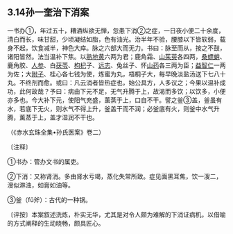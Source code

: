 ## 3.14孙一奎治下消案

一书办①，年过五十，糟酒纵欲无惮，忽患下消②之症，一日夜小便二十余度，清白而长，味甘甜，少顷凝结如脂，色有油光。治半年不验，腰膝以下皆软弱，载身不起，饮食减半，神色大瘁。脉之六部大而无力。书曰：脉至而从，按之不鼓，诸阳皆然。法当温补下焦。以[熟地黄](https://www.gmzyjc.com/read/bc/bc17-0.3.1.0.0.md)六两为君；鹿角霜、[山茱萸](https://www.gmzyjc.com/read/bc/bc18-0.0.1.0.0.md)各四两，[桑螵蛸](https://www.gmzyjc.com/read/bc/bc18-0.0.18.0.0.md)、鹿角胶、[人参](https://www.gmzyjc.com/read/bc/bc17-0.1.1.0.0.md)、白[茯苓](https://www.gmzyjc.com/read/bc/bc05-0.0.1.0.0.md)、[枸杞](https://www.gmzyjc.com/read/bc/bc17-0.4.8.0.0.md)子、[远志](https://www.gmzyjc.com/read/bc/bc09-0.2.3.0.0.md)、兔丝子、怀[山药](https://www.gmzyjc.com/read/bc/bc17-0.1.6.0.0.md)各三两为臣；[益智仁](https://www.gmzyjc.com/read/bc/bc17-0.2.9.0.0.md)一两为佐；大[附子](https://www.gmzyjc.com/read/bc/bc07-0.1.0.0.0.md)、桂心各七钱为使，炼蜜为丸，梧桐子大，每早晚淡盐汤送下七八十丸。不终剂而愈。或曰：凡云消者皆热症也，始公具方，人多议之；今果以温补成功，此何故哉？予曰：病由下元不足，无气升腾于上，故渴而多饮；以饮多，小便亦多也。今大补下元，使阳气充盛，薰蒸于上，口自不干。譬之釜③盖，釜虽有水，若底下无火，则水气不得上升，釜盖干而不润；必釜底有火，则釜中水气升腾，薰蒸于上，盖才湿润不干也。

（《赤水玄珠全集•孙氏医案》卷二）

〔注释〕

①书办：管办文书的属吏。

②下消：又称肾消。多由肾水亏竭，蒸化失常所致。症见面黑耳焦，饮一溲二，溲似淋浊，如膏如油等。

③釜（fǔ斧）：古代的一种锅。

〔评按〕本案叙述洗炼，朴实无华，尤其是对令人颇为难解的下消证病机，以借喻的方式阐释的生动晓畅，颇具匠心。

